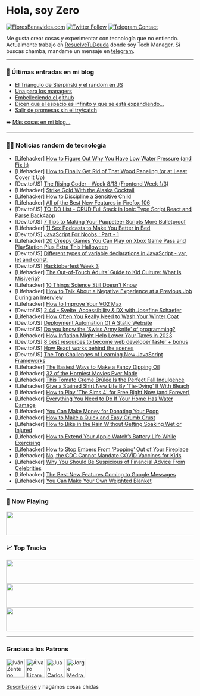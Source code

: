 # Hola, soy Zero

[![FloresBenavides.com](https://img.shields.io/website?down_message=oops&label=MiBlog&style=for-the-badge&up_message=online&url=https%3A%2F%2Ffloresbenavides.com)](https://floresbenavides.com) [![Twitter Follow](https://img.shields.io/twitter/follow/ZeroDragon?color=%231DA1F2&label=Follow&logo=twitter&logoColor=ffffff&style=for-the-badge)](https://twitter.com/zerodragon) [![Telegram Contact](https://img.shields.io/badge/escr%C3%ADbeme-ZeroDragon-%2326A5E4?style=for-the-badge&logo=telegram)](https://t.me/zerodragon)

Me gusta crear cosas y experimentar con tecnología que no entiendo.
Actualmente trabajo en [ResuelveTuDeuda](http://github.com/resuelve) donde soy Tech Manager.
Si buscas chamba, mandame un mensaje en [telegram](https://t.me/zerodragon).

---

### 📕 Últimas entradas en mi blog
<!-- BLOG-POST-LIST:START -->
- [El Triángulo de Sierpinski y el random en JS](https://floresbenavides.com/el-triangulo-de-sierpinski-y-el-random-en-js/)
- [Una para los managers](https://floresbenavides.com/una-para-los-managers/)
- [Embelleciendo el github](https://floresbenavides.com/embelleciendo-el-github/)
- [Dicen que el espacio es infinito y que se está expandiendo…](https://floresbenavides.com/dicen-que-el-espacio-es-infinito-y-que-se-esta-expandiendo/)
- [Salir de promesas sin el try/catch](https://floresbenavides.com/salir-de-promesas-sin-el-try-catch/)
<!-- BLOG-POST-LIST:END -->

➡️ [Más cosas en mi blog...](https://floresbenavides.com)

---

### 👨‍💻 Noticias random de tecnología
<!-- TECH-POSTS:START -->
- [Lifehacker] [How to Figure Out Why You Have Low Water Pressure &lpar;and Fix It&rpar;](https://lifehacker.com/how-to-figure-out-why-you-have-low-water-pressure-and-1849684406)
- [Lifehacker] [How to Finally Get Rid of That Wood Paneling &lpar;or at Least Cover It Up&rpar;](https://lifehacker.com/how-to-finally-get-rid-of-that-wood-paneling-or-at-lea-1849687231)
- [Dev.to/JS] [The Rising Coder - Week 8/13 &lpar;Frontend Week 1/3&rpar;](https://dev.to/clam119/the-rising-coder-week-813-frontend-week-13-5652)
- [Lifehacker] [Strike Gold With the Alaska Cocktail](https://lifehacker.com/strike-gold-with-the-alaska-cocktail-1849686889)
- [Lifehacker] [How to Discipline a Sensitive Child](https://lifehacker.com/how-to-discipline-a-sensitive-child-1849671513)
- [Lifehacker] [All of the Best New Features in Firefox 106](https://lifehacker.com/all-of-the-best-new-features-in-firefox-106-1849686852)
- [Dev.to/JS] [TO-DO List - CRUD Full Stack in Ionic Type Script React and Parse Back4app](https://dev.to/omarashzeinhom/to-do-list-crud-full-stack-in-ionic-type-script-react-and-parse-back4app-j8a)
- [Dev.to/JS] [7 Tips to Making Your Puppeteer Scripts More Bulletproof](https://dev.to/joelgriffith/7-tips-to-making-your-puppeteer-scripts-more-bulletproof-1c9b)
- [Lifehacker] [11 Sex Podcasts to Make You Better in Bed](https://lifehacker.com/11-sex-podcasts-to-make-you-better-in-bed-1849678533)
- [Dev.to/JS] [JavaScript For Noobs : Part - 1](https://dev.to/thegraygodfather/javascript-for-noobs-part-1-2kfi)
- [Lifehacker] [20 Creepy Games You Can Play on Xbox Game Pass and PlayStation Plus Extra This Halloween](https://lifehacker.com/20-creepy-games-you-can-play-on-xbox-game-pass-and-play-1849684380)
- [Dev.to/JS] [Different types of variable declarations in JavaScript - var, let and const.](https://dev.to/payalsasmal/different-types-of-variable-declarations-in-javascript-var-let-and-const-5gi0)
- [Dev.to/JS] [Hacktoberfest Week 3](https://dev.to/lostbutton/hacktoberfest-week-3-2mbj)
- [Lifehacker] [The Out-of-Touch Adults’ Guide to Kid Culture: What Is Misiveria?](https://lifehacker.com/what-is-misiveria-1849683736)
- [Lifehacker] [10 Things Science Still Doesn&#39;t Know](https://lifehacker.com/10-things-science-still-doesnt-know-1849683545)
- [Lifehacker] [How to Talk About a Negative Experience at a Previous Job During an Interview](https://lifehacker.com/how-to-talk-about-a-negative-experience-at-a-previous-j-1849682645)
- [Lifehacker] [How to Improve Your VO2 Max](https://lifehacker.com/how-to-improve-your-vo2-max-1849681809)
- [Dev.to/JS] [2.44 - Svelte, Accessibility &amp; DX with Josefine Schaefer](https://dev.to/codingcatdev/244-svelte-accessibility-dx-with-josefine-schaefer-2lbg)
- [Lifehacker] [How Often You Really Need to Wash Your Winter Coat](https://lifehacker.com/how-often-you-really-need-to-wash-your-winter-coat-1849683582)
- [Dev.to/JS] [Deployment Automation Of A Static Website](https://dev.to/ck9801/deployment-automation-of-a-static-website-8ao)
- [Dev.to/JS] [Do you know the ‘Swiss Army knife’ of programming?](https://dev.to/emmanuelkadominah/do-you-know-the-swiss-army-knife-of-programming-2i28)
- [Lifehacker] [How Inflation Might Help Lower Your Taxes in 2023](https://lifehacker.com/how-inflation-might-help-lower-your-taxes-in-2023-1849683814)
- [Dev.to/JS] [8 best resources to become web developer faster + bonus](https://dev.to/rahxuls/8-best-resources-to-become-web-developer-faster-bonus-4e67)
- [Dev.to/JS] [How React works behind the scenes](https://dev.to/talenttinaapi/how-react-works-behind-the-scenes-1j0m)
- [Dev.to/JS] [The Top Challenges of Learning New JavaScript Frameworks](https://dev.to/grapecity/the-top-challenges-of-learning-new-javascript-frameworks-3l1c)
- [Lifehacker] [The Easiest Ways to Make a Fancy Dipping Oil](https://lifehacker.com/the-easiest-ways-to-make-a-fancy-dipping-oil-1849683088)
- [Lifehacker] [32 of the Horniest Movies Ever Made](https://lifehacker.com/32-of-the-horniest-movies-ever-made-1849676910)
- [Lifehacker] [This Tomato Crème Brûlée Is the Perfect Fall Indulgence](https://lifehacker.com/this-tomato-creme-brulee-is-the-perfect-fall-indulgence-1849678970)
- [Lifehacker] [Give a Stained Shirt New Life By ‘Tie-Dying’ It With Bleach](https://lifehacker.com/give-a-stained-shirt-new-life-by-tie-dying-it-with-bl-1849665648)
- [Lifehacker] [How to Play &#39;The Sims 4&#39; for Free Right Now &lpar;and Forever&rpar;](https://lifehacker.com/how-to-play-the-sims-4-for-free-right-now-and-forever-1849683029)
- [Lifehacker] [Everything You Need to Do If Your Home Has Water Damage](https://lifehacker.com/everything-you-need-to-do-if-your-home-has-water-damage-1849678525)
- [Lifehacker] [You Can Make Money for Donating Your Poop](https://lifehacker.com/you-can-make-money-for-donating-your-poop-1849682583)
- [Lifehacker] [How to Make a Quick and Easy Crumb Crust](https://lifehacker.com/how-to-make-a-quick-and-easy-crumb-crust-1849682742)
- [Lifehacker] [How to Bike in the Rain Without Getting Soaking Wet or Injured](https://lifehacker.com/how-to-bike-in-the-rain-without-getting-soaking-wet-or-1849682128)
- [Lifehacker] [How to Extend Your Apple Watch’s Battery Life While Exercising](https://lifehacker.com/how-to-extend-your-apple-watch-s-battery-life-while-exe-1849681907)
- [Lifehacker] [How to Stop Embers From ‘Popping’ Out of Your Fireplace](https://lifehacker.com/how-to-stop-embers-from-popping-out-of-your-fireplace-1849681498)
- [Lifehacker] [No, the CDC Cannot Mandate COVID Vaccines for Kids](https://lifehacker.com/no-the-cdc-cannot-mandate-covid-vaccines-for-kids-1849681657)
- [Lifehacker] [Why You Should Be Suspicious of Financial Advice From Celebrities](https://lifehacker.com/why-you-should-be-suspicious-of-financial-advice-from-c-1849676544)
- [Lifehacker] [The Best New Features Coming to Google Messages](https://lifehacker.com/the-best-new-features-coming-to-google-messages-1849681567)
- [Lifehacker] [You Can Make Your Own Weighted Blanket](https://lifehacker.com/you-can-make-your-own-weighted-blanket-1849680312)<!-- TECH-POSTS:END -->

---

### 🎵 Now Playing
<a href="https://spotify-now-playing-dun.vercel.app/now-playing?open"><img src="https://spotify-now-playing-dun.vercel.app/now-playing" width="540" height="64"></a>

### 📈 Top Tracks
<a href="https://spotify-now-playing-dun.vercel.app/top-tracks?i=1&open"><img src="https://spotify-now-playing-dun.vercel.app/top-tracks?i=1" width="540" height="64"></a>
<a href="https://spotify-now-playing-dun.vercel.app/top-tracks?i=2&open"><img src="https://spotify-now-playing-dun.vercel.app/top-tracks?i=2" width="540" height="64"></a>
<a href="https://spotify-now-playing-dun.vercel.app/top-tracks?i=3&open"><img src="https://spotify-now-playing-dun.vercel.app/top-tracks?i=3" width="540" height="64"></a>

---

### Gracias a los Patrons
[<img src="https://avatars.githubusercontent.com/u/243380?v=4" alt="Iván Zenteno" width="50px">](https://github.com/k001) [<img src="https://avatars.githubusercontent.com/u/19955639?v=4" alt="Álvaro Lizama" width="50px">](https://github.com/alvarolizama) [<img src="https://avatars.githubusercontent.com/u/2718753?v=4" alt="Juan Carlos Ruiz" width="50px">](https://github.com/JuanCrg90) [<img src="https://avatars.githubusercontent.com/u/37025?v=4" alt="Jorge Medrano" width="50px">](https://github.com/h1pp1e) 

[Suscríbanse](https://www.patreon.com/zerodragon) y hagámos cosas chidas
